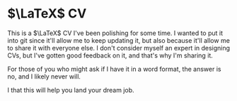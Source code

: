 # $\LaTeX$ CV

This is a $\LaTeX$ CV I've been polishing for some time. I wanted to put it into git since it'll allow me to keep updating it, but also because it'll allow me to share it with everyone else. I don't consider myself an expert in designing CVs, but I've gotten good feedback on it, and that's why I'm sharing it.

For those of you who might ask if I have it in a word format, the answer is no, and I likely never will.

I that this will help you land your dream job.